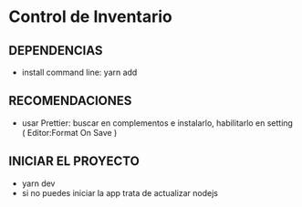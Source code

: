# Control de Inventario

## DEPENDENCIAS

- install command line: yarn add

## RECOMENDACIONES

- usar Prettier:
  buscar en complementos e instalarlo,
  habilitarlo en setting ( Editor:Format On Save )

## INICIAR EL PROYECTO

- yarn dev
- si no puedes iniciar la app trata de actualizar nodejs
